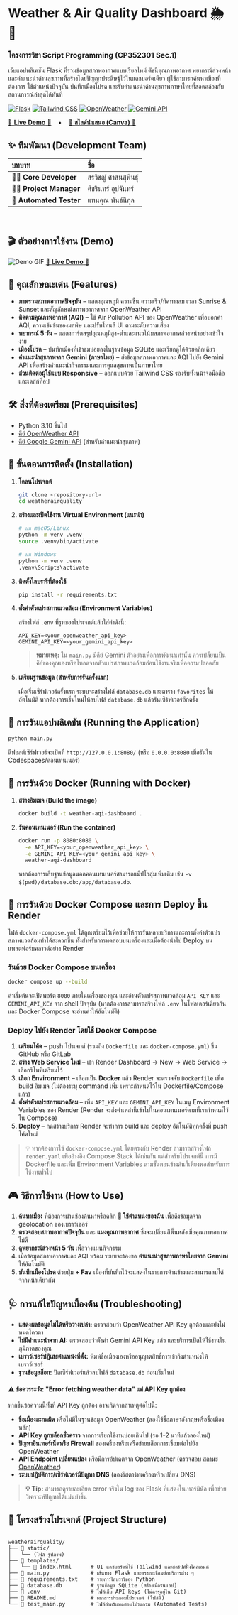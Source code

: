 # Weather & Air Quality Dashboard 🌦️🍃

### โครงการวิชา Script Programming (CP352301 Sec.1)

เว็บแอปพลิเคชัน Flask ที่รวมข้อมูลสภาพอากาศแบบเรียลไทม์ ดัชนีคุณภาพอากาศ พยากรณ์ล่วงหน้า และคำแนะนำด้านสุขภาพที่สร้างโดยปัญญาประดิษฐ์ไว้ในแดชบอร์ดเดียว ผู้ใช้สามารถค้นหาเมืองที่ต้องการ ใช้ตำแหน่งปัจจุบัน บันทึกเมืองโปรด และรับคำแนะนำด้านสุขภาพภาษาไทยที่สอดคล้องกับสถานการณ์ล่าสุดได้ทันที

[![Flask](https://img.shields.io/badge/Flask-000000?style=for-the-badge&logo=flask&logoColor=white)](https://flask.palletsprojects.com/)
[![Tailwind CSS](https://img.shields.io/badge/Tailwind_CSS-38B2AC?style=for-the-badge&logo=tailwind-css&logoColor=white)](https://tailwindcss.com/)
[![OpenWeather](https://img.shields.io/badge/OpenWeather-EB6E4B?style=for-the-badge&logo=OpenWeatherMap&logoColor=white)](https://openweathermap.org/api)
[![Gemini API](https://img.shields.io/badge/Gemini_API-34A853?style=for-the-badge&logo=google-gemini&logoColor=white)](https://ai.google.dev/)

[🚀 **Live Demo** 🚀](https://weatherairquality.onrender.com/)
&nbsp;&nbsp;&nbsp;•&nbsp;&nbsp;&nbsp;
[🔗 **สไลด์นำเสนอ (Canva)** 🔗](https://www.canva.com/design/DAG1HiTYYfY/m_5jj2O4Dt3d14G7PwpxnA/view?utm_content=DAG1HiTYYfY&utm_campaign=designshare&utm_medium=link2&utm_source=uniquelinks&utlId=hbca9533057)
</div>

## ✨ ทีมพัฒนา (Development Team)

| บทบาท | ชื่อ |
| :--- | :--- |
| 👨‍💻 **Core Developer** | สรวิชญ์ ศาสนสุพินธุ์ |
| 🧑‍💼 **Project Manager** | ศิขรินทร์ อุปจันทร์ |
| 🧪 **Automated Tester** | แทนคุณ พันธ์นิกุล |

<br>

## 🎬 ตัวอย่างการใช้งาน (Demo)

![Demo GIF](https://github.com/user-attachments/assets/deed04f2-5197-4228-adcb-eecad421ad70)
[🚀 **Live Demo** 🚀](https://weatherairquality.onrender.com/)
## 🌟 คุณลักษณะเด่น (Features)

-   **ภาพรวมสภาพอากาศปัจจุบัน** – แสดงอุณหภูมิ ความชื้น ความเร็ว/ทิศทางลม เวลา Sunrise & Sunset และสัญลักษณ์สภาพอากาศจาก OpenWeather API
-   **ติดตามคุณภาพอากาศ (AQI)** – ใช้ Air Pollution API ของ OpenWeather เพื่อบอกค่า AQI, ความเข้มข้นของมลพิษ และปรับโทนสี UI ตามระดับความเสี่ยง
-   **พยากรณ์ 5 วัน** – แสดงการ์ดสรุปอุณหภูมิสูง-ต่ำและแนวโน้มสภาพอากาศล่วงหน้าอย่างเข้าใจง่าย
-   **เมืองโปรด** – บันทึกเมืองที่เข้าชมบ่อยลงในฐานข้อมูล SQLite และเรียกดูได้ด้วยคลิกเดียว
-   **คำแนะนำสุขภาพจาก Gemini (ภาษาไทย)** – ส่งข้อมูลสภาพอากาศและ AQI ไปยัง Gemini API เพื่อสร้างคำแนะนำกิจกรรมและการดูแลสุขภาพเป็นภาษาไทย
-   **ส่วนติดต่อผู้ใช้แบบ Responsive** – ออกแบบด้วย Tailwind CSS รองรับทั้งหน้าจอมือถือและเดสก์ท็อป

## 🛠️ สิ่งที่ต้องเตรียม (Prerequisites)

-   Python 3.10 ขึ้นไป
-   [คีย์ OpenWeather API](https://home.openweathermap.org/users/sign_up)
-   [คีย์ Google Gemini API](https://aistudio.google.com/) (สำหรับคำแนะนำสุขภาพ)

## 🚀 ขั้นตอนการติดตั้ง (Installation)

1.  **โคลนโปรเจกต์**
    ```bash
    git clone <repository-url>
    cd weatherairquality
    ```

2.  **สร้างและเปิดใช้งาน Virtual Environment (แนะนำ)**
    ```bash
    # บน macOS/Linux
    python -m venv .venv
    source .venv/bin/activate

    # บน Windows
    python -m venv .venv
    .venv\Scripts\activate
    ```

3.  **ติดตั้งไลบรารีที่ต้องใช้**
    ```bash
    pip install -r requirements.txt
    ```

4.  **ตั้งค่าตัวแปรสภาพแวดล้อม (Environment Variables)**

    สร้างไฟล์ `.env` ที่รูทของโปรเจกต์แล้วใส่ค่าดังนี้:
    ```env
    API_KEY=<your_openweather_api_key>
    GEMINI_API_KEY=<your_gemini_api_key>
    ```

    > **หมายเหตุ:** ใน `main.py` มีคีย์ Gemini ตัวอย่างเพื่อการพัฒนาเท่านั้น ควรเปลี่ยนเป็นคีย์ของคุณเองหรือโหลดจากตัวแปรสภาพแวดล้อมก่อนใช้งานจริงเพื่อความปลอดภัย

5.  **เตรียมฐานข้อมูล (สำหรับการรันครั้งแรก)**

    เมื่อเริ่มเซิร์ฟเวอร์ครั้งแรก ระบบจะสร้างไฟล์ `database.db` และตาราง `favorites` ให้อัตโนมัติ หากต้องการเริ่มใหม่ให้ลบไฟล์ `database.db` แล้วรันเซิร์ฟเวอร์อีกครั้ง

## 🏃 การรันแอปพลิเคชัน (Running the Application)

```bash
python main.py
```

ดีฟอลต์เซิร์ฟเวอร์จะเปิดที่ `http://127.0.0.1:8080/` (หรือ `0.0.0.0:8080` เมื่อรันใน Codespaces/คอนเทนเนอร์)

## 🐳 การรันด้วย Docker (Running with Docker)

1.  **สร้างอิมเมจ (Build the image)**

    ```bash
    docker build -t weather-aqi-dashboard .
    ```

2.  **รันคอนเทนเนอร์ (Run the container)**

    ```bash
    docker run -p 8080:8080 \
      -e API_KEY=<your_openweather_api_key> \
      -e GEMINI_API_KEY=<your_gemini_api_key> \
      weather-aqi-dashboard
    ```

    หากต้องการเก็บฐานข้อมูลนอกคอนเทนเนอร์สามารถแม็ปโวลุ่มเพิ่มเติม เช่น `-v $(pwd)/database.db:/app/database.db`.

## 🐙 การรันด้วย Docker Compose และการ Deploy ขึ้น Render

ไฟล์ `docker-compose.yml` ได้ถูกเตรียมไว้เพื่อช่วยให้การรันหลายบริการและการตั้งค่าตัวแปรสภาพแวดล้อมทำได้สะดวกขึ้น ทั้งสำหรับการทดสอบบนเครื่องและเมื่อต้องนำไป Deploy บนแพลตฟอร์มคลาวด์อย่าง Render

### รันด้วย Docker Compose บนเครื่อง

```bash
docker compose up --build
```

ค่าเริ่มต้นจะเปิดพอร์ต `8080` ภายในเครื่องของคุณ และอ่านตัวแปรสภาพแวดล้อม `API_KEY` และ `GEMINI_API_KEY` จาก shell ปัจจุบัน (หากต้องการสามารถสร้างไฟล์ `.env` ในโฟลเดอร์เดียวกัน และ Docker Compose จะอ่านค่าให้อัตโนมัติ)

### Deploy ไปยัง Render โดยใช้ Docker Compose

1. **เตรียมโค้ด** – push โปรเจกต์ (รวมถึง `Dockerfile` และ `docker-compose.yml`) ขึ้น GitHub หรือ GitLab
2. **สร้าง Web Service ใหม่** – เข้า Render Dashboard → New → Web Service → เลือกรีโพที่เตรียมไว้
3. **เลือก Environment** – เลือกเป็น **Docker** แล้ว Render จะตรวจจับ `Dockerfile` เพื่อ build อิมเมจ (ไม่ต้องระบุ command เพิ่ม เพราะกำหนดไว้ใน Dockerfile/Compose แล้ว)
4. **ตั้งค่าตัวแปรสภาพแวดล้อม** – เพิ่ม `API_KEY` และ `GEMINI_API_KEY` ในเมนู Environment Variables ของ Render (Render จะส่งค่าเหล่านี้เข้าไปในคอนเทนเนอร์ตามที่เรากำหนดไว้ใน Compose)
5. **Deploy** – กดสร้างบริการ Render จะทำการ build และ deploy อัตโนมัติทุกครั้งที่ push โค้ดใหม่

> 💡 หากต้องการใช้ `docker-compose.yml` โดยตรงกับ Render สามารถสร้างไฟล์ `render.yaml` เพื่ออ้างอิง Compose Stack ได้เช่นกัน แต่สำหรับโปรเจกต์นี้ การมี Dockerfile และเพิ่ม Environment Variables ตามขั้นตอนข้างต้นก็เพียงพอสำหรับการใช้งานทั่วไป

## 🎮 วิธีการใช้งาน (How to Use)

1.  **ค้นหาเมือง** ที่ต้องการผ่านช่องค้นหาหรือคลิก **📍 ใช้ตำแหน่งของฉัน** เพื่อดึงข้อมูลจาก geolocation ของเบราว์เซอร์
2.  **ตรวจสอบสภาพอากาศปัจจุบัน** และ **แผงคุณภาพอากาศ** ซึ่งจะเปลี่ยนสีพื้นหลังเมื่อคุณภาพอากาศไม่ดี
3.  **ดูพยากรณ์ล่วงหน้า 5 วัน** เพื่อวางแผนกิจกรรม
4.  เมื่อข้อมูลสภาพอากาศและ AQI พร้อม ระบบจะร้องขอ **คำแนะนำสุขภาพภาษาไทยจาก Gemini** ให้อัตโนมัติ
5.  **บันทึกเมืองโปรด** ด้วยปุ่ม **+ Fav** เมืองที่บันทึกไว้จะแสดงในรายการด้านข้างและสามารถลบได้จากหน้าเดียวกัน

## 🩺 การแก้ไขปัญหาเบื้องต้น (Troubleshooting)

-   **แสดงผลข้อมูลไม่ได้หรือว่างเปล่า:** ตรวจสอบว่า OpenWeather API Key ถูกต้องและยังไม่หมดโควตา
-   **ไม่มีคำแนะนำจาก AI:** ตรวจสอบว่าตั้งค่า Gemini API Key แล้ว และบริการเปิดให้ใช้งานในภูมิภาคของคุณ
-   **เบราว์เซอร์ปฏิเสธตำแหน่งที่ตั้ง:** พิมพ์ชื่อเมืองเองหรืออนุญาตสิทธิ์การเข้าถึงตำแหน่งให้เบราว์เซอร์
-   **ฐานข้อมูลล็อก:** ปิดเซิร์ฟเวอร์แล้วลบไฟล์ `database.db` ก่อนเริ่มใหม่

#### ⚠️ ข้อควรระวัง: "Error fetching weather data" แต่ API Key ถูกต้อง

หากขึ้นข้อความนี้ทั้งที่ API Key ถูกต้อง อาจเกิดจากสาเหตุต่อไปนี้:
-   **ชื่อเมืองสะกดผิด** หรือไม่มีในฐานข้อมูล OpenWeather (ลองใช้ชื่อภาษาอังกฤษหรือชื่อเมืองหลัก)
-   **API Key ถูกบล็อกชั่วคราว** จากการเรียกใช้งานบ่อยเกินไป (รอ 1-2 นาทีแล้วลองใหม่)
-   **ปัญหาอินเทอร์เน็ตหรือ Firewall** ของเครื่องหรือเครือข่ายบล็อกการเชื่อมต่อไปยัง OpenWeather
-   **API Endpoint เปลี่ยนแปลง** หรือมีการอัปเดตจาก OpenWeather (ตรวจสอบ [สถานะ OpenWeather](https://openweathermap.statuspage.io/))
-   **ระบบปฏิบัติการ/เซิร์ฟเวอร์มีปัญหา DNS** (ลองรีสตาร์ทเครื่องหรือเปลี่ยน DNS)

> **💡 Tip:** สามารถดูรายละเอียด error จริงใน log ของ Flask ที่แสดงในเทอร์มินัล เพื่อช่วยวิเคราะห์ปัญหาได้แม่นยำขึ้น

## 📁 โครงสร้างโปรเจกต์ (Project Structure)

```

weatherairquality/
├── 📂 static/
│   └── (ไฟล์ รูปภาพ)
├── 📂 templates/
│   └── 📄 index.html      # UI แดชบอร์ดที่ใช้ Tailwind และสคริปต์ฝั่งไคลเอนต์
├── 📄 main.py             # เส้นทาง Flask และตรรกะเชื่อมต่อบริการต่าง ๆ
├── 📄 requirements.txt    # รายการไลบรารีของ Python
├── 📄 database.db         # ฐานข้อมูล SQLite (สร้างเมื่อรันแอป)
├── 📄 .env                # ไฟล์เก็บ API keys (ไม่ควรอยู่ใน Git)
├── 📄 README.md           # เอกสารประกอบโปรเจกต์ (ไฟล์นี้)
└── 📄 test_main.py        # ไฟล์สำหรับทดสอบโปรแกรม (Automated Tests)
```
